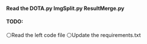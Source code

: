 #### Read the DOTA.py ImgSplit.py ResultMerge.py

#### TODO:
:white_circle:Read the left code file
:white_circle:Update the requirements.txt
